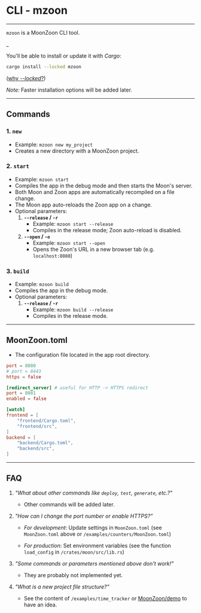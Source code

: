 # CLI - mzoon
---

`mzoon` is a MoonZoon CLI tool. 

_

You'll be able to install or update it with _Cargo_: 
```sh
cargo install --locked mzoon
```
([why _--locked_?](https://github.com/rust-lang/cargo/issues/7169))

_Note:_ Faster installation options will be added later.

---

## Commands

### 1. `new`

- Example: `mzoon new my_project` 
- Creates a new directory with a MoonZoon project.

### 2. `start`

- Example: `mzoon start`
- Compiles the app in the debug mode and then starts the Moon's server.
- Both Moon and Zoon apps are automatically recompiled on a file change.
- The Moon app auto-reloads the Zoon app on a change.
- Optional parameters:
   1. **`--release` / `-r`**
      - Example: `mzoon start --release`
      - Compiles in the release mode; Zoon auto-reload is disabled.
   1. **`--open` / `-o`**
      - Example: `mzoon start --open`
      - Opens the Zoon's URL in a new browser tab (e.g. `localhost:8080`)

### 3. `build`

- Example: `mzoon build`
- Compiles the app in the debug mode.
- Optional parameters:
   1. **`--release` / `-r`**
      - Example: `mzoon build --release`
      - Compiles in the release mode.
---

## MoonZoon.toml

- The configuration file located in the app root directory.

```toml
port = 8080
# port = 8443
https = false

[redirect_server] # useful for HTTP -> HTTPS redirect
port = 8081
enabled = false

[watch]
frontend = [
    "frontend/Cargo.toml",
    "frontend/src",
]
backend = [
    "backend/Cargo.toml",
    "backend/src",
]
```

---

## FAQ
1. _"What about other commands like `deploy`, `test`, `generate`, etc.?"_
   - Other commands will be added later.

1. _"How can I change the port number or enable HTTPS?"_

   - _For development_: Update settings in `MoonZoon.toml` (see `MoonZoon.toml` above or `/examples/counters/MoonZoon.toml`)

   - _For production_: Set environment variables (see the function `load_config` in `/crates/moon/src/lib.rs`)

1. _"Some commands or parameters mentioned above don't work!"_
   - They are probably not implemented yet.

1. _"What is a new project file structure?"_
   - See the content of `/examples/time_tracker` or [MoonZoon/demo](https://github.com/MoonZoon/demo) to have an idea.
    



